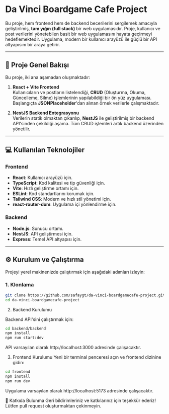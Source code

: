 # Da Vinci Boardgame Cafe Project

Bu proje, hem frontend hem de backend becerilerini sergilemek amacıyla geliştirilmiş, **tam yığın (full stack)** bir web uygulamasıdır. Proje, kullanıcı ve post verilerini yönetebilen basit bir web uygulamasını hayata geçirmeyi hedeflemektedir. Uygulama, modern bir kullanıcı arayüzü ile güçlü bir API altyapısını bir araya getirir.

---

## 🚀 Proje Genel Bakışı

Bu proje, iki ana aşamadan oluşmaktadır:

1. **React + Vite Frontend**  
   Kullanıcıların ve postların listelendiği, **CRUD** (Oluşturma, Okuma, Güncelleme, Silme) işlemlerinin yapılabildiği bir ön yüz uygulaması. Başlangıçta **JSONPlaceholder**'dan alınan örnek verilerle çalışmaktadır.

2. **NestJS Backend Entegrasyonu**  
   Verilerin statik olmaktan çıkarılıp, **NestJS** ile geliştirilmiş bir backend API'sinden çekildiği aşama. Tüm CRUD işlemleri artık backend üzerinden yönetilir.

---

## 💻 Kullanılan Teknolojiler

### Frontend
- **React**: Kullanıcı arayüzü için.  
- **TypeScript**: Kod kalitesi ve tip güvenliği için.  
- **Vite**: Hızlı geliştirme ortamı için.  
- **ESLint**: Kod standartlarını korumak için.  
- **Tailwind CSS**: Modern ve hızlı stil yönetimi için.  
- **react-router-dom**: Uygulama içi yönlendirme için.  

### Backend
- **Node.js**: Sunucu ortamı.  
- **NestJS**: API geliştirmesi için.  
- **Express**: Temel API altyapısı için.  

---

## ⚙️ Kurulum ve Çalıştırma

Projeyi yerel makinenizde çalıştırmak için aşağıdaki adımları izleyin:

### 1. Klonlama
```bash
git clone https://github.com/safaygt/da-vinci-boardgamecafe-project.git
cd da-vinci-boardgamecafe-project
```

2. Backend Kurulumu

Backend API'sini çalıştırmak için:

```bash
cd backend/backend
npm install
npm run start:dev
```

API varsayılan olarak http://localhost:3000
adresinde çalışacaktır.


3. Frontend Kurulumu
Yeni bir terminal penceresi açın ve frontend dizinine gidin:

```bash
cd frontend
npm install
npm run dev
```

Uygulama varsayılan olarak http://localhost:5173
adresinde çalışacaktır.


🤝 Katkıda Bulunma
Geri bildirimleriniz ve katkılarınız için teşekkür ederiz!
Lütfen pull request oluşturmaktan çekinmeyin.
